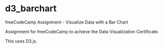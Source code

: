 # d3_barchart
freeCodeCamp Assignment - Visualize Data with a Bar Chart


Assignment for freeCodeCamp to achieve the Data Visualization Certificate.

This uses D3.js.
